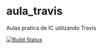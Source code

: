 # aula_travis
Aulas pratica de IC utilizando Travis

[![Build Status](https://travis-ci.org/gavelino/aula_travis.svg?branch=master)](https://travis-ci.org/gavelino/aula_travis)
